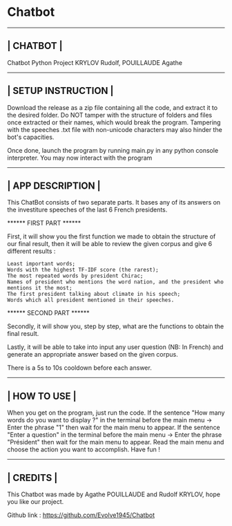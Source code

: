 # Chatbot
-------------------------------------------------------------------------------------------------------------------------------------------------------------------------------------------------
|                                                                                            CHATBOT                                                                                            |
-------------------------------------------------------------------------------------------------------------------------------------------------------------------------------------------------
Chatbot Python Project
KRYLOV Rudolf, POUILLAUDE Agathe

-------------------------------------------------------------------------------------------------------------------------------------------------------------------------------------------------
|                                                                                       SETUP INSTRUCTION                                                                                       |
-------------------------------------------------------------------------------------------------------------------------------------------------------------------------------------------------

Download the release as a zip file containing all the code, and extract it to the desired folder. Do NOT tamper with the structure of folders and files once extracted or their names, which would break the program. Tampering with the speeches .txt file with non-unicode characters may also hinder the bot's capacities.

Once done, launch the program by running main.py in any python console interpreter. You may now interact with the program

-------------------------------------------------------------------------------------------------------------------------------------------------------------------------------------------------
|                                                                                        APP DESCRIPTION                                                                                        |
-------------------------------------------------------------------------------------------------------------------------------------------------------------------------------------------------

This ChatBot consists of two separate parts. It bases any of its answers on the investiture speeches of the last 6 French presidents.

****** FIRST PART ******

First, it will show you the first function we made to obtain the structure of our final result, then it will be able to review the given corpus and give 6 different results :

    Least important words;
    Words with the highest TF-IDF score (the rarest);
    The most repeated words by president Chirac;
    Names of president who mentions the word nation, and the president who mentions it the most;
    The first president talking about climate in his speech;
    Words which all president mentioned in their speeches.

****** SECOND PART ******

Secondly, it will show you, step by step, what are the functions to obtain the final result.

Lastly, it will be able to take into input any user question (NB: In French) and generate an appropriate answer based on the given corpus.

There is a 5s to 10s cooldown before each answer.

-------------------------------------------------------------------------------------------------------------------------------------------------------------------------------------------------
|                                                                                         HOW TO USE                                                                                            |
-------------------------------------------------------------------------------------------------------------------------------------------------------------------------------------------------


When you get on the program, just run the code.
If the sentence "How many words do you want to display ?" in the terminal before the main menu -> Enter the phrase "1" then wait for the main menu to appear.
If the sentence "Enter a question" in the terminal before the main menu -> Enter the phrase "Président" then wait for the main menu to appear.
Read the main menu and choose the action you want to accomplish.
Have fun !

-------------------------------------------------------------------------------------------------------------------------------------------------------------------------------------------------
|                                                                                           CREDITS                                                                                             |
-------------------------------------------------------------------------------------------------------------------------------------------------------------------------------------------------
This Chatbot was made by Agathe POUILLAUDE and Rudolf KRYLOV, hope you like our project.

Github link : https://github.com/Evolve1945/Chatbot